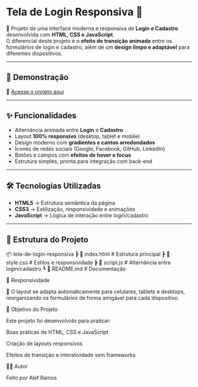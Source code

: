 # Tela de Login Responsiva 🔐

🚀 Projeto de uma interface moderna e responsiva de **Login e Cadastro** desenvolvida com **HTML, CSS e JavaScript**.  
O diferencial deste projeto é o **efeito de transição animada** entre os formulários de login e cadastro, além de um **design limpo e adaptável** para diferentes dispositivos.  

---

## 📸 Demonstração

🔗 [Acesse o projeto aqui]( https://alleframos14.github.io/Tela-De-Login/)  

---

## ✨ Funcionalidades

- Alternância animada entre **Login** e **Cadastro**
- Layout **100% responsivo** (desktop, tablet e mobile)
- Design moderno com **gradientes e cantos arredondados**
- Ícones de redes sociais (Google, Facebook, GitHub, LinkedIn)
- Botões e campos com **efeitos de hover e focus**
- Estrutura simples, pronta para integração com back-end

---

## 🛠️ Tecnologias Utilizadas

- **HTML5** → Estrutura semântica da página  
- **CSS3** → Estilização, responsividade e animações  
- **JavaScript** → Lógica de interação entre login/cadastro  

---

## 📂 Estrutura do Projeto

📦 tela-de-login-responsiva
┣ 📜 index.html # Estrutura principal
┣ 📜 style.css # Estilos e responsividade
┣ 📜 script.js # Alternância entre login/cadastro
┗ 📜 README.md # Documentação

📱 Responsividade

📌 O layout se adapta automaticamente para celulares, tablets e desktops, reorganizando os formulários de forma amigável para cada dispositivo.

🎯 Objetivo do Projeto

Este projeto foi desenvolvido para praticar:

Boas práticas de HTML, CSS e JavaScript

Criação de layouts responsivos

Efeitos de transição e interatividade sem frameworks

👨‍💻 Autor

Feito por Alef Ramos
